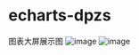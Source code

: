 # echarts-dpzs
图表大屏展示图
![image](https://github.com/zhangke163/echarts-dpzs/blob/master/project_screenshots/%E5%B7%A6%E5%B1%8F.png)
![image](https://github.com/zhangke163/echarts-dpzs/blob/master/project_screenshots/%E4%B8%AD%E5%B1%8F.png)
